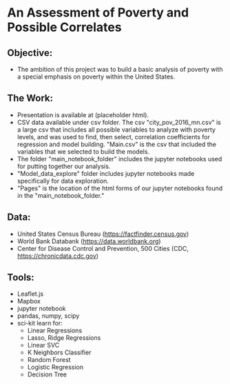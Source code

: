 # An Assessment of Poverty and Possible Correlates

## Objective:
* The ambition of this project was to build a basic analysis of poverty with a special
emphasis on poverty within the United States.

## The Work:
* Presentation is available at (placeholder html).
* CSV data available under csv folder. The csv "city_pov_2016_mn.csv" is a large csv that includes all possible variables to analyze with poverty levels, and was used to find, then select, correlation coefficients for regression and model building. "Main.csv" is the csv that included the variables that we selected to build the models.
* The folder "main_notebook_folder" includes the jupyter notebooks used for putting together our analysis.
* "Model_data_explore" folder includes jupyter notebooks made specifically for data exploration.
* "Pages" is the location of the html forms of our jupyter notebooks found in the "main_notebook_folder."

## Data:
* United States Census Bureau (https://factfinder.census.gov)
* World Bank Databank (https://data.worldbank.org)
* Center for Disease Control and Prevention, 500 Cities (CDC, https://chronicdata.cdc.gov)

## Tools:
* Leaflet.js
* Mapbox
* jupyter notebook
* pandas, numpy, scipy
* sci-kit learn for:
  * Linear Regressions
  * Lasso, Ridge Regressions
  * Linear SVC
  * K Neighbors Classifier
  * Random Forest
  * Logistic Regression
  * Decision Tree
